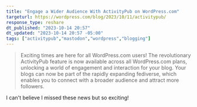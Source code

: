```yaml
---
title: "Engage a Wider Audience With ActivityPub on WordPress.com"
targeturl: https://wordpress.com/blog/2023/10/11/activitypub/
response_type: reshare
dt_published: "2023-10-14 20:57"
dt_updated: "2023-10-14 20:57 -05:00"
tags: ["activitypub","mastodon","wordpress","blogging"]
---
```


> Exciting times are here for all WordPress.com users! The revolutionary ActivityPub feature is now available across all WordPress.com plans, unlocking a world of engagement and interaction for your blog. Your blogs can now be part of the rapidly expanding fediverse, which enables you to connect with a broader audience and attract more followers.

I can't believe I missed these news but so exciting!